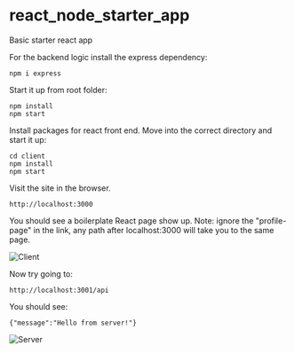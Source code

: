 # react_node_starter_app
Basic starter react app

For the backend logic install the express dependency:

    npm i express
    
Start it up from root folder:

    npm install
    npm start
    
Install packages for react front end. Move into the correct directory and start it up:

    cd client
    npm install
    npm start
    
Visit the site in the browser.

    http://localhost:3000
    
You should see a boilerplate React page show up.
Note: ignore the "profile-page" in the link, any path after localhost:3000 will take you to the same page.

![Client](https://github.com/amnolan/react_node_starter_app/blob/main/screenshots/screenshot_client.png)

Now try going to:

    http://localhost:3001/api

You should see:

    
    {"message":"Hello from server!"}
    
![Server](https://github.com/amnolan/react_node_starter_app/blob/main/screenshots/screenshot_server.png)
